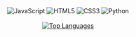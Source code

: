 <div align="center">
  <img alt="JavaScript" src="https://img.shields.io/badge/javascript%20-%23323330.svg?&style=for-the-badge&logo=javascript&logoColor=black&color=white"/>
  <img alt="HTML5" src="https://img.shields.io/badge/html5%20-%23323330.svg?&style=for-the-badge&logo=html5&logoColor=black&color=white"/>
  <img alt="CSS3" src="https://img.shields.io/badge/css3%20-%23323330.svg?&style=for-the-badge&logo=css3&logoColor=black&color=white"/>
  <img alt="Python" src="https://img.shields.io/badge/python%20-%23323330.svg?&style=for-the-badge&logo=python&logoColor=black&color=white"/>
</div>
 <br>
<div align="center">
    <a href="https://github.com/FrancoisOKennedy/github-readme-stats">
        <img src="https://github-readme-stats.vercel.app/api/top-langs/?username=FrancoisOKennedy&layout=compact&langs_count=12"
            alt="Top Languages">
    </a>
</div>
